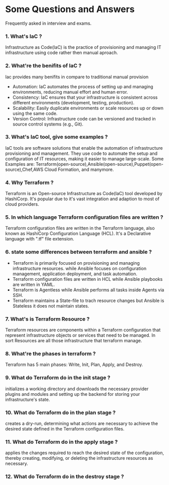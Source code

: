 # Some Questions and Answers
Frequently asked in interview and exams.

### 1. What's IaC ?
Infrastructure as Code(IaC) is the practice of provisioning and managing IT infrastructure using code rather then manual aproach.

### 2. What're the benifits of IaC ?
Iac provides many benifits in compare to traditional manual provision
- Automation: IaC automates the process of setting up and managing environments, reducing manual effort and human error.
- Consistency: IaC ensures that your infrastructure is consistent across different environments (development, testing, production).
- Scalability: Easily duplicate environments or scale resources up or down using the same code.
- Version Control: Infrastructure code can be versioned and tracked in source control systems (e.g., Git).

### 3. What's IaC tool, give some examples ?
IaC tools are software solutions that enable the automation of infrastructure provisioning and management. They use code to automate the setup and configuration of IT resources, making it easier to manage large-scale. 
Some Examples are: Terraform(open-source),Ansible(open-source),Puppet(open-source),Chef,AWS Cloud Formation, and manymore.

### 4. Why Terraform ?
Terraform is an Open-source Infrastructure as Code(IaC) tool developed by HashiCorp. It's popular due to it's vast integration and adaption to most of cloud providers.

### 5. In which language Terraform configuration files are written ?
Terraform configuration files are written in the Terraform language, also known as HashiCorp Configuration Language (HCL). It's a Declarative language with ".tf" file extension.

### 6. state some differences between terraform and ansible ?
- Terraform is primarily focused on provisioning and managing infrastructure resources. while Ansible focuses on configuration management, application deployment, and task automation.
- Terraform configuration files are written in HCL while Ansible playbooks are written in YAML.
- Terraform is Agentless while Ansible performs all tasks inside Agents via SSH.
- Terraform maintains a State-file to trach resource changes but Ansible is Stateless it does not maintain states.

### 7. What's is Terraform Resource ?
Terraform resources are components within a Terraform configuration that represent infrastructure objects or services that need to be managed. In sort Resources are all those infrastructure that terraform manage.

### 8. What're the phases in terraform ?
Terraform has 5 main phases: Write, Init, Plan, Apply, and Destroy.

### 9. What do Terraform do in the init stage ?
initializes a working directory and downloads the necessary provider plugins and modules and setting up the backend for storing your infrastructure's state.

### 10. What do Terraform do in the plan stage ?
creates a dry-run, determining what actions are necessary to achieve the desired state defined in the Terraform configuration files.

### 11. What do Terraform do in the apply stage ?
applies the changes required to reach the desired state of the configuration, thereby creating, modifying, or deleting the infrastructure resources as necessary.

### 12. What do Terraform do in the destroy stage ?

